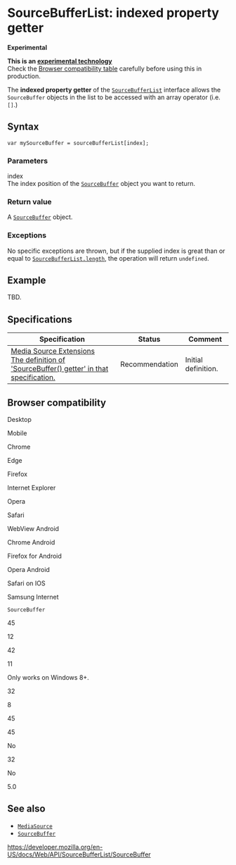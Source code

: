 SourceBufferList: indexed property getter
=========================================

**Experimental**

**This is an [experimental technology](https://developer.mozilla.org/en-US/docs/MDN/Guidelines/Conventions_definitions#experimental)**  
Check the [Browser compatibility table](#browser_compatibility) carefully before using this in production.

The **indexed property getter** of the [`SourceBufferList`](../sourcebufferlist) interface allows the `SourceBuffer` objects in the list to be accessed with an array operator (i.e. `[]`.)

Syntax
------

    var mySourceBuffer = sourceBufferList[index];

### Parameters

index  
The index position of the [`SourceBuffer`](../sourcebuffer) object you want to return.

### Return value

A [`SourceBuffer`](../sourcebuffer) object.

### Exceptions

No specific exceptions are thrown, but if the supplied index is great than or equal to [`SourceBufferList.length`](length), the operation will return `undefined`.

Example
-------

TBD.

Specifications
--------------

<table><thead><tr class="header"><th>Specification</th><th>Status</th><th>Comment</th></tr></thead><tbody><tr class="odd"><td><a href="https://w3c.github.io/media-source/#dfn-sourcebufferlist-getter">Media Source Extensions<br />
<span class="small">The definition of 'SourceBuffer() getter' in that specification.</span></a></td><td><span class="spec-rec">Recommendation</span></td><td>Initial definition.</td></tr></tbody></table>

Browser compatibility
---------------------

Desktop

Mobile

Chrome

Edge

Firefox

Internet Explorer

Opera

Safari

WebView Android

Chrome Android

Firefox for Android

Opera Android

Safari on IOS

Samsung Internet

`SourceBuffer`

45

12

42

11

Only works on Windows 8+.

32

8

45

45

No

32

No

5.0

See also
--------

-   [`MediaSource`](../mediasource)
-   [`SourceBuffer`](../sourcebuffer)

<a href="https://developer.mozilla.org/en-US/docs/Web/API/SourceBufferList/SourceBuffer" class="_attribution-link">https://developer.mozilla.org/en-US/docs/Web/API/SourceBufferList/SourceBuffer</a>
